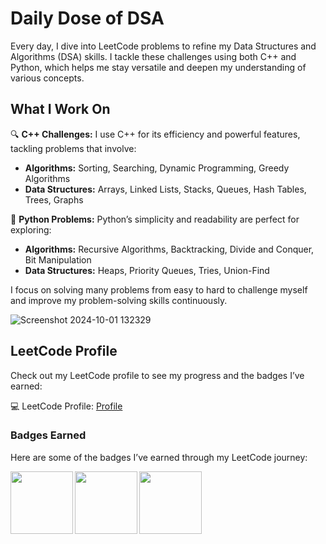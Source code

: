 
# Daily Dose of DSA

Every day, I dive into LeetCode problems to refine my Data Structures and Algorithms (DSA) skills. I tackle these challenges using both C++ and Python, which helps me stay versatile and deepen my understanding of various concepts.

## What I Work On
🔍 **C++ Challenges:** I use C++ for its efficiency and powerful features, tackling problems that involve:

- **Algorithms:** Sorting, Searching, Dynamic Programming, Greedy Algorithms
- **Data Structures:** Arrays, Linked Lists, Stacks, Queues, Hash Tables, Trees, Graphs

🐍 **Python Problems:** Python’s simplicity and readability are perfect for exploring:

- **Algorithms:** Recursive Algorithms, Backtracking, Divide and Conquer, Bit Manipulation
- **Data Structures:** Heaps, Priority Queues, Tries, Union-Find

I focus on solving many problems from easy to hard to challenge myself and improve my problem-solving skills continuously.


![Screenshot 2024-10-01 132329](https://github.com/user-attachments/assets/3c05ccdc-2523-4ecb-8bbe-0b72c03d25b7)

## LeetCode Profile
Check out my LeetCode profile to see my progress and the badges I’ve earned:

💻 LeetCode Profile: [Profile](https://leetcode.com/u/akkshiiitaa/)

### Badges Earned


Here are some of the badges I’ve earned through my LeetCode journey:

<img src="https://github.com/user-attachments/assets/45f220c3-8357-415b-ba1d-05c9a6032124" height="100" width="100"  align="left"  />
<img src="https://github.com/user-attachments/assets/ff541c6a-40bf-41fe-9ebe-ccc1e5373b55" height="100" width="100"  align="left"  />
<img src="https://github.com/user-attachments/assets/4a2aaf39-1f76-45d2-b78f-cd76940f86d6" height="100" width="100"   align="left" />

